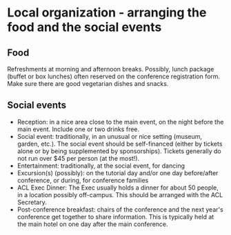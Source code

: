 # Local organization - arranging the food and the social events

## Food

Refreshments at morning and afternoon breaks.
Possibly, lunch package (buffet or box lunches) often reserved on the conference registration form.
Make sure there are good vegetarian dishes and snacks.

## Social events

- Reception: in a nice area close to the main event, on the night before the main event. Include one or two drinks free.
- Social event: traditionally, in an unusual or nice setting (museum, garden, etc.). The social event should be self-financed (either by tickets alone or by being supplemented by sponsorships). Tickets generally do not run over $45 per person (at the most!).
- Entertainment: traditionally, at the social event, for dancing
- Excursion(s) (possibly): on the tutorial day and/or one day before/after conference, or during, for conference families
- ACL Exec Dinner: The Exec usually holds a dinner for about 50 people, in a location possibly off-campus. This should be arranged with the ACL Secretary.
- Post-conference breakfast: chairs of the conference and the next year's conference get together to share information. This is typically held at the main hotel on one day after the main conference.

